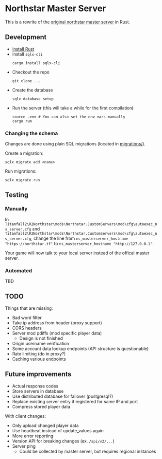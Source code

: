 
# Northstar Master Server

This is a rewrite of the [original northstar master server](https://github.com/R2Northstar/NorthstarMasterServer) in Rust.

## Development

- [Install Rust](https://www.rust-lang.org/tools/install)
- Install `sqlx-cli`
    ```
    cargo install sqlx-cli
    ```
- Checkout the repo
    ```
    git clone ...
    ```
- Create the database
    ```
    sqlx database setup
    ```
- Run the server (this will take a while for the first compilation)
    ```
    source .env # You can also set the env vars manually
    cargo run
    ```

### Changing the schema

Changes are done using plain SQL migrations (located in [migrations/](migrations)).

Create a migration:
```
sqlx migrate add <name>
```

Run migrations:
```
sqlx migrate run
```

## Testing

### Manually

In `Titanfall2\R2Northstar\mods\Northstar.CustomServers\mod\cfg\autoexec_ns_server.cfg` and `Titanfall2\R2Northstar\mods\Northstar.CustomServers\mod\cfg\autoexec_ns_server.cfg`, change the line from `ns_masterserver_hostname "https://northstar.tf"` to `ns_masterserver_hostname "http://127.0.0.1"`.

Your game will now talk to your local server instead of the offical master server.

### Automated

TBD

## TODO

Things that are missing:

- Bad word filter
- Take ip address from header (proxy support)
- CORS headers
- Server mod pdiffs (mod specific player data)
  - Design is not finished
- Origin username verification
- Some account data lookup endpoints (API structure is questionable)
- Rate limiting (do in proxy?)
- Caching various endpoints

## Future improvements

- Actual response codes
- Store servers in database
- Use distributed database for failover (postgresql?)
- Replace existing server entry if registered for same IP and port
- Compress stored player data

With client changes:

- Only upload changed player data
- Use heartbeat instead of update_values again
- More error reporting
- Version API for breaking changes (ex. `/api/v2/...`)
- Server ping
  - Could be collected by master server, but requires regional instances
